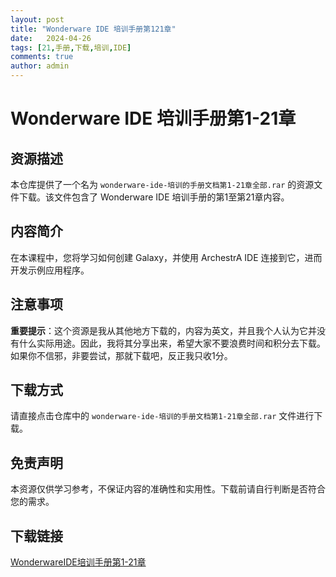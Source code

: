 ```yaml
---
layout: post
title: "Wonderware IDE 培训手册第121章"
date:   2024-04-26
tags: [21,手册,下载,培训,IDE]
comments: true
author: admin
---
```

# Wonderware IDE 培训手册第1-21章

## 资源描述

本仓库提供了一个名为 `wonderware-ide-培训的手册文档第1-21章全部.rar` 的资源文件下载。该文件包含了 Wonderware IDE 培训手册的第1至第21章内容。

## 内容简介

在本课程中，您将学习如何创建 Galaxy，并使用 ArchestrA IDE 连接到它，进而开发示例应用程序。

## 注意事项

**重要提示**：这个资源是我从其他地方下载的，内容为英文，并且我个人认为它并没有什么实际用途。因此，我将其分享出来，希望大家不要浪费时间和积分去下载。如果你不信邪，非要尝试，那就下载吧，反正我只收1分。

## 下载方式

请直接点击仓库中的 `wonderware-ide-培训的手册文档第1-21章全部.rar` 文件进行下载。

## 免责声明

本资源仅供学习参考，不保证内容的准确性和实用性。下载前请自行判断是否符合您的需求。

## 下载链接

[WonderwareIDE培训手册第1-21章](https://pan.quark.cn/s/1466b936609a)